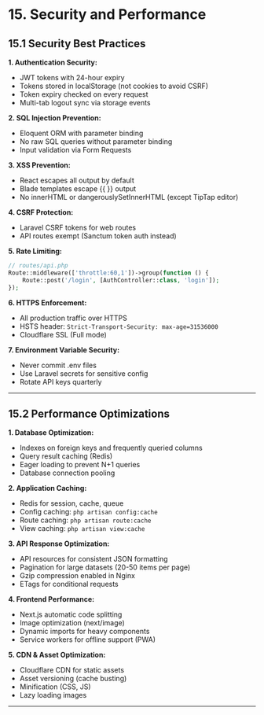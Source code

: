 # 15. Security and Performance

## 15.1 Security Best Practices

**1. Authentication Security:**
- JWT tokens with 24-hour expiry
- Tokens stored in localStorage (not cookies to avoid CSRF)
- Token expiry checked on every request
- Multi-tab logout sync via storage events

**2. SQL Injection Prevention:**
- Eloquent ORM with parameter binding
- No raw SQL queries without parameter binding
- Input validation via Form Requests

**3. XSS Prevention:**
- React escapes all output by default
- Blade templates escape {{ }} output
- No innerHTML or dangerouslySetInnerHTML (except TipTap editor)

**4. CSRF Protection:**
- Laravel CSRF tokens for web routes
- API routes exempt (Sanctum token auth instead)

**5. Rate Limiting:**
```php
// routes/api.php
Route::middleware(['throttle:60,1'])->group(function () {
    Route::post('/login', [AuthController::class, 'login']);
});
```

**6. HTTPS Enforcement:**
- All production traffic over HTTPS
- HSTS header: `Strict-Transport-Security: max-age=31536000`
- Cloudflare SSL (Full mode)

**7. Environment Variable Security:**
- Never commit .env files
- Use Laravel secrets for sensitive config
- Rotate API keys quarterly

---

## 15.2 Performance Optimizations

**1. Database Optimization:**
- Indexes on foreign keys and frequently queried columns
- Query result caching (Redis)
- Eager loading to prevent N+1 queries
- Database connection pooling

**2. Application Caching:**
- Redis for session, cache, queue
- Config caching: `php artisan config:cache`
- Route caching: `php artisan route:cache`
- View caching: `php artisan view:cache`

**3. API Response Optimization:**
- API resources for consistent JSON formatting
- Pagination for large datasets (20-50 items per page)
- Gzip compression enabled in Nginx
- ETags for conditional requests

**4. Frontend Performance:**
- Next.js automatic code splitting
- Image optimization (next/image)
- Dynamic imports for heavy components
- Service workers for offline support (PWA)

**5. CDN & Asset Optimization:**
- Cloudflare CDN for static assets
- Asset versioning (cache busting)
- Minification (CSS, JS)
- Lazy loading images

---
